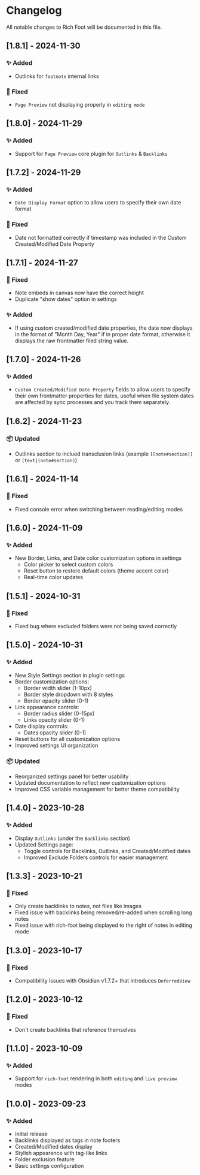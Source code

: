 # Changelog

All notable changes to Rich Foot will be documented in this file.

## [1.8.1] - 2024-11-30
### ✨ Added
- Outlinks for `footnote` internal links

### 🐛 Fixed
- `Page Preview` not displaying properly in `editing mode`

## [1.8.0] - 2024-11-29
### ✨ Added
- Support for `Page Preview` core plugin for `Outlinks` & `Backlinks`

## [1.7.2] - 2024-11-29
### ✨ Added
- `Date Display Format` option to allow users to specify their own date format

### 🐛 Fixed
- Date not formatted correctly if timestamp was included in the Custom Created/Modified Date Property

## [1.7.1] - 2024-11-27
### 🐛 Fixed
- Note embeds in canvas now have the correct height
- Duplicate "show dates" option in settings

### ✨ Added
- If using custom created/modified date properties, the date now displays in the format of "Month Day, Year" if in proper date format, otherwise it displays the raw frontmatter filed string value.

## [1.7.0] - 2024-11-26
### ✨ Added
- `Custom Created/Modified Date Property` fields to allow users to specify their own frontmatter properties for dates, useful when file system dates are affected by sync processes and you track them separately.

## [1.6.2] - 2024-11-23
### 📦 Updated
- Outlinks section to inclued transclusion links (example `[[note#section]]` or `[text](note#section)`)

## [1.6.1] - 2024-11-14
### 🐛 Fixed
- Fixed console error when switching between reading/editing modes

## [1.6.0] - 2024-11-09
### ✨ Added
- New Border, Links, and Date color customization options in settings
  - Color picker to select custom colors
  - Reset button to restore default colors (theme accent color)
  - Real-time color updates

## [1.5.1] - 2024-10-31
### 🐛 Fixed
- Fixed bug where excluded folders were not being saved correctly

## [1.5.0] - 2024-10-31
### ✨ Added
- New Style Settings section in plugin settings
- Border customization options:
  - Border width slider (1-10px)
  - Border style dropdown with 8 styles
  - Border opacity slider (0-1)
- Link appearance controls:
  - Border radius slider (0-15px)
  - Links opacity slider (0-1)
- Date display controls:
  - Dates opacity slider (0-1)
- Reset buttons for all customization options
- Improved settings UI organization

### 📦 Updated
- Reorganized settings panel for better usability
- Updated documentation to reflect new customization options
- Improved CSS variable management for better theme compatibility

## [1.4.0] - 2023-10-28
### ✨ Added
- Display `Outlinks` (under the `Backlinks` section)
- Updated Settings page:
  - Toggle controls for Backlinks, Outlinks, and Created/Modified dates
  - Improved Exclude Folders controls for easier management

## [1.3.3] - 2023-10-21
### 🐛 Fixed
- Only create backlinks to notes, not files like images
- Fixed issue with backlinks being removed/re-added when scrolling long notes
- Fixed issue with rich-foot being displayed to the right of notes in editing mode

## [1.3.0] - 2023-10-17
### 🐛 Fixed
- Compatibility issues with Obsidian v1.7.2+ that introduces `DeferredView`

## [1.2.0] - 2023-10-12
### 🐛 Fixed
- Don't create backlinks that reference themselves

## [1.1.0] - 2023-10-09
### ✨ Added
- Support for `rich-foot` rendering in both `editing` and `live preview` modes

## [1.0.0] - 2023-09-23
### ✨ Added
- Initial release
- Backlinks displayed as tags in note footers
- Created/Modified dates display
- Stylish appearance with tag-like links
- Folder exclusion feature
- Basic settings configuration
